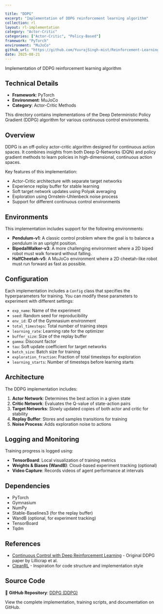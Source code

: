 ```yaml
---

title: "DDPG"
excerpt: "Implementation of DDPG reinforcement learning algorithm"
collection: rl
layout: rl-implementation
category: "Actor-Critic"
categories: ["Actor-Critic", "Policy-Based"]
framework: "PyTorch"
environment: "MuJoCo"
github_url: "https://github.com/YuvrajSingh-mist/Reinforcement-Learning/tree/master/DDPG"
date: 2025-08-21
---
```


Implementation of DDPG reinforcement learning algorithm

## Technical Details
- **Framework**: PyTorch
- **Environment**: MuJoCo
- **Category**: Actor-Critic Methods


This directory contains implementations of the Deep Deterministic Policy Gradient (DDPG) algorithm for various continuous control environments.

## Overview

DDPG is an off-policy actor-critic algorithm designed for continuous action spaces. It combines insights from both Deep Q-Networks (DQN) and policy gradient methods to learn policies in high-dimensional, continuous action spaces.

Key features of this implementation:
- Actor-Critic architecture with separate target networks
- Experience replay buffer for stable learning
- Soft target network updates using Polyak averaging
- Exploration using Ornstein-Uhlenbeck noise process
- Support for different continuous control environments

## Environments

This implementation includes support for the following environments:
- **Pendulum-v1**: A classic control problem where the goal is to balance a pendulum in an upright position.
- **BipedalWalker-v3**: A more challenging environment where a 2D biped robot must walk forward without falling.
- **HalfCheetah-v5**: A MuJoCo environment where a 2D cheetah-like robot must run forward as fast as possible.


## Configuration

Each implementation includes a `Config` class that specifies the hyperparameters for training. You can modify these parameters to experiment with different settings:

- `exp_name`: Name of the experiment
- `seed`: Random seed for reproducibility
- `env_id`: ID of the Gymnasium environment
- `total_timesteps`: Total number of training steps
- `learning_rate`: Learning rate for the optimizer
- `buffer_size`: Size of the replay buffer
- `gamma`: Discount factor
- `tau`: Soft update coefficient for target networks
- `batch_size`: Batch size for training
- `exploration_fraction`: Fraction of total timesteps for exploration
- `learning_starts`: Number of timesteps before learning starts

## Architecture

The DDPG implementation includes:

1. **Actor Network**: Determines the best action in a given state
2. **Critic Network**: Evaluates the Q-value of state-action pairs
3. **Target Networks**: Slowly updated copies of both actor and critic for stability
4. **Replay Buffer**: Stores and samples transitions for training
5. **Noise Process**: Adds exploration noise to actions

## Logging and Monitoring

Training progress is logged using:
- **TensorBoard**: Local visualization of training metrics
- **Weights & Biases (WandB)**: Cloud-based experiment tracking (optional)
- **Video Capture**: Records videos of agent performance at intervals

## Dependencies

- PyTorch
- Gymnasium
- NumPy
- Stable-Baselines3 (for the replay buffer)
- WandB (optional, for experiment tracking)
- TensorBoard
- Tqdm

## References

- [Continuous Control with Deep Reinforcement Learning](https://arxiv.org/abs/1509.02971) - Original DDPG paper by Lillicrap et al.
- [CleanRL](https://github.com/vwxyzjn/cleanrl) - Inspiration for code structure and implementation style


## Source Code
📁 **GitHub Repository**: [DDPG (DDPG)](https://github.com/YuvrajSingh-mist/Reinforcement-Learning/tree/master/DDPG)

View the complete implementation, training scripts, and documentation on GitHub.
